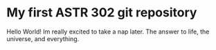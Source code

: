 # My first ASTR 302 git repository

Hello World! Im really excited to take a nap later.
The answer to life, the universe, and everything.
